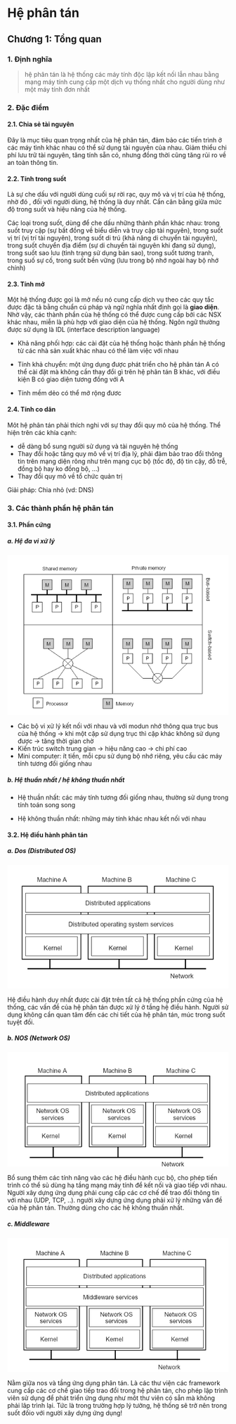 # Hệ phân tán
## Chương 1: Tổng quan
### 1. Định nghĩa
> hệ phân tán là hệ thống các máy tính độc lập kết nối lẫn nhau bằng mạng máy tính cung cấp một dịch vụ thống nhất cho người dùng như một máy tính đơn nhất

### 2. Đặc điểm
#### 2.1. Chia sẻ tài nguyên
Đây là mục tiêu quan trọng nhất cũa hệ phân tán, đảm bảo các tiến trình ở các máy tình khác nhau có thể sử dụng tài nguyên của nhau. Giảm thiểu chi phí lưu trữ tài nguyên, tăng tính sẵn có, nhưng đồng thời cũng tăng rủi ro về an toàn thông tin.
#### 2.2. Tính trong suốt
Là sự che dấu với người dùng cuối sự rời rạc, quy mô và vị trí của hệ thống, nhờ đó , đối với người dùng, hệ thống là duy nhất. Cần cân bằng giữa mức độ trong suốt và hiệu năng của hệ thống.

Các loại trong suốt, dùng để che dấu những thành phần khác nhau: trong suốt truy cập (sự bất đồng về biểu diễn và truy cập tài nguyên), trong suốt vị trí (vị trí tài nguyên), trong suốt di trú (khả năng di chuyển tài nguyên), trong suốt chuyển địa điểm (sự di chuyển tài nguyên khi đang sử dụng), trong suốt sao lưu (tình trạng sử dụng bản sao), trong suốt tương tranh, trong suố sự cố, trong suốt bền vững (lưu trong bộ nhớ ngoài hay bộ nhớ chính)

#### 2.3. Tính mở

Một hệ thống được gọi là mở nếu nó cung cấp dịch vụ theo các quy tắc được đặc tả bằng chuẩn cú pháp và ngữ nghĩa nhất định gọi là **giao diện**. Nhờ vậy, các thành phần của hệ thống có thể được cung cấp bởi các NSX khác nhau, miễn là phù hợp với giao diện của hệ thống.  Ngôn ngữ thường được sử dụng là IDL (interface description language)

* Khả năng phối hợp:  các cài đặt của hệ thống hoặc thành phần hệ thống từ các nhà sản xuất khác nhau có thể làm việc với nhau  

* Tính khả chuyển: một ứng dụng được phát triển cho hệ phân tán A có thể cài đặt mà không cần thay đổi gì trên hệ phân tán B khác, với điều kiện B có giao diện tương đống với A

* Tính mềm dẻo có thể mở rộng đươc
#### 2.4. Tính co dãn
Môt hệ phân tán phải thích nghi với sự thay đổi quy mô của hệ thống. Thể hiện trên các khía cạnh:

* dễ dàng bổ sung người sử dụng và tài nguyên hệ thống
* Thay đổi hoặc tăng quy mô về vị trí địa lý, phải đảm bảo trao đổi thông tin trên mạng diện rông như trên mạng cục bộ (tốc độ, độ tin cậy, đỗ trễ, đồng bộ hay ko đồng bộ, ...)
* Thay đổi quy mô về tổ chức quản trị

Giải pháp: Chia nhỏ (vd: DNS) 

### 3. Các thành phần hệ phân tán

#### 3.1. Phần cứng

##### a. Hệ đa vi xử lý
![các loại hệ đa vi xử lý](img/multi_process.png)

* Các bộ vi xử lý kết nối với nhau và với modun nhớ thông qua trục bus của hệ thống -> khi một cặp sử dụng trục thì cặp khác không sử dụng được -> tăng thời gian chờ
* Kiến trúc switch trung gian -> hiệu năng cao -> chi phí cao
* Mini computer: ít tiền, mỗi cpu sử dụng bộ nhớ riêng, yêu cầu các máy tính tương đối giống nhau

##### b. Hệ thuần nhất / hệ không thuần nhất

* Hệ thuần nhất: các máy tính tương đối giống nhau, thường sử dụng trong tính toán song song

* Hệ không thuần nhất: những máy tính khác nhau kết nối với nhau

#### 3.2. Hệ điều hành phân tán

##### a. Dos (Distributed OS)

![](img\dos.png)

Hệ điều hành duy nhất được cài đặt trên tất cả hệ thống phần cứng của hệ thống,  các vấn đề của hệ phân tán được xử lý ở tầng hệ điều hành. Người sử dụng không cần quan tâm đến các chi tiết của hệ phân tán, múc trong suốt tuyệt đối. 

##### b. NOS (Network OS)

![](img\nos.png)

Bổ sung thêm các tính năng vào các hệ điều hành cục bộ, cho phép tiến trình có thể sủ dùng hạ tầng mạng máy tính để kết nối và giao tiếp với nhau. Người xây dựng ứng dụng phải cung cấp các cơ chế để trao đổi thông tin với nhau (UDP, TCP, ..). người xây dựng ứng dụng phải xử lý những vấn đề của hệ phân tán. Thường dùng cho các hệ không thuần nhất.

##### c. **Middleware** 

![](img\middleware.png)

Nằm giữa nos và tầng ứng dụng phân tán. Là các thư viện các framework cung cấp các cơ chế giao tiếp trao đổi trong hệ phân tán, cho phép lập trình viên sử dụng để phát triển ứng dụng như môt thư viên có sẵn mà không phải lâp trình lại. Tức là trong trường hợp lý tưởng, hệ thống sẽ trở nên trong suốt đốio với người xây dựng ứng dụng!

